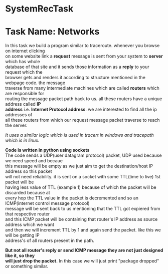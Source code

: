 # SystemRecTask
# Task Name: Networks

In this task we build a program similar to traceroute. whenever you browse on internet clicking  
on some website link a **request** message is sent from your system to **server** which has whole  
database of that site and it sends those information as a **reply** to your request which the  
browser gets and renders it according to structure mentioned in the webpage code. the message  
traverse from many intermediate machines which are called **routers** which are responsible for  
routing the message packet path back to us. all these routers have a unique address called **IP  
address** i.e. **Internet Protocol address**. we are interested to find all the ip addresses of  
all these routers from which our request message packet traverse to reach the server.

*It uses a similar logic which is used in tracert in windows and tracepath which is in linux.*  

**Code is written in python using sockets**  
The code sends a UDP(user datagram protocol) packet, UDP used because we need speed and becaue  
this message will be empty as we just aim to get the destination/host IP address so this packet  
will not need reliability. it is sent on a socket with some TTL(time to live) 1st packet will be  
having less value of TTL (example 1) because of which the packet will be discarded because at  
every hop the TTL value in the packet is decremented and so an ICMP(internet control message protocol)  
message will be sent back to us mentioning that the TTL got expiered from that respective router  
and this ICMP packet will be containing that router's IP address as source address which we want  
and then we will increment TTL by 1 and again send the packet. like this we will be getting IP  
address's of all routers present in the path.

**But not all router's reply or send ICMP message they are not just designed like it, so they  
will just drop the packet.** In this case we will just print "package dropped" or something similar.
